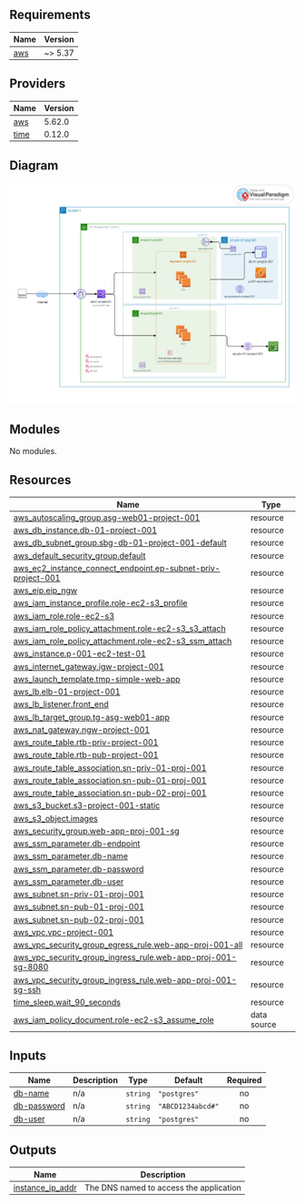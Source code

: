 <!-- BEGIN_TF_DOCS -->
## Requirements

| Name | Version |
|------|---------|
| <a name="requirement_aws"></a> [aws](#requirement\_aws) | ~> 5.37 |

## Providers

| Name | Version |
|------|---------|
| <a name="provider_aws"></a> [aws](#provider\_aws) | 5.62.0 |
| <a name="provider_time"></a> [time](#provider\_time) | 0.12.0 |

## Diagram

![TF-Project-01.png](TF-Project-01.png)

## Modules

No modules.

## Resources

| Name | Type |
|------|------|
| [aws_autoscaling_group.asg-web01-project-001](https://registry.terraform.io/providers/hashicorp/aws/latest/docs/resources/autoscaling_group) | resource |
| [aws_db_instance.db-01-project-001](https://registry.terraform.io/providers/hashicorp/aws/latest/docs/resources/db_instance) | resource |
| [aws_db_subnet_group.sbg-db-01-project-001-default](https://registry.terraform.io/providers/hashicorp/aws/latest/docs/resources/db_subnet_group) | resource |
| [aws_default_security_group.default](https://registry.terraform.io/providers/hashicorp/aws/latest/docs/resources/default_security_group) | resource |
| [aws_ec2_instance_connect_endpoint.ep-subnet-priv-project-001](https://registry.terraform.io/providers/hashicorp/aws/latest/docs/resources/ec2_instance_connect_endpoint) | resource |
| [aws_eip.eip_ngw](https://registry.terraform.io/providers/hashicorp/aws/latest/docs/resources/eip) | resource |
| [aws_iam_instance_profile.role-ec2-s3_profile](https://registry.terraform.io/providers/hashicorp/aws/latest/docs/resources/iam_instance_profile) | resource |
| [aws_iam_role.role-ec2-s3](https://registry.terraform.io/providers/hashicorp/aws/latest/docs/resources/iam_role) | resource |
| [aws_iam_role_policy_attachment.role-ec2-s3_s3_attach](https://registry.terraform.io/providers/hashicorp/aws/latest/docs/resources/iam_role_policy_attachment) | resource |
| [aws_iam_role_policy_attachment.role-ec2-s3_ssm_attach](https://registry.terraform.io/providers/hashicorp/aws/latest/docs/resources/iam_role_policy_attachment) | resource |
| [aws_instance.p-001-ec2-test-01](https://registry.terraform.io/providers/hashicorp/aws/latest/docs/resources/instance) | resource |
| [aws_internet_gateway.igw-project-001](https://registry.terraform.io/providers/hashicorp/aws/latest/docs/resources/internet_gateway) | resource |
| [aws_launch_template.tmp-simple-web-app](https://registry.terraform.io/providers/hashicorp/aws/latest/docs/resources/launch_template) | resource |
| [aws_lb.elb-01-project-001](https://registry.terraform.io/providers/hashicorp/aws/latest/docs/resources/lb) | resource |
| [aws_lb_listener.front_end](https://registry.terraform.io/providers/hashicorp/aws/latest/docs/resources/lb_listener) | resource |
| [aws_lb_target_group.tg-asg-web01-app](https://registry.terraform.io/providers/hashicorp/aws/latest/docs/resources/lb_target_group) | resource |
| [aws_nat_gateway.ngw-project-001](https://registry.terraform.io/providers/hashicorp/aws/latest/docs/resources/nat_gateway) | resource |
| [aws_route_table.rtb-priv-project-001](https://registry.terraform.io/providers/hashicorp/aws/latest/docs/resources/route_table) | resource |
| [aws_route_table.rtb-pub-project-001](https://registry.terraform.io/providers/hashicorp/aws/latest/docs/resources/route_table) | resource |
| [aws_route_table_association.sn-priv-01-proj-001](https://registry.terraform.io/providers/hashicorp/aws/latest/docs/resources/route_table_association) | resource |
| [aws_route_table_association.sn-pub-01-proj-001](https://registry.terraform.io/providers/hashicorp/aws/latest/docs/resources/route_table_association) | resource |
| [aws_route_table_association.sn-pub-02-proj-001](https://registry.terraform.io/providers/hashicorp/aws/latest/docs/resources/route_table_association) | resource |
| [aws_s3_bucket.s3-project-001-static](https://registry.terraform.io/providers/hashicorp/aws/latest/docs/resources/s3_bucket) | resource |
| [aws_s3_object.images](https://registry.terraform.io/providers/hashicorp/aws/latest/docs/resources/s3_object) | resource |
| [aws_security_group.web-app-proj-001-sg](https://registry.terraform.io/providers/hashicorp/aws/latest/docs/resources/security_group) | resource |
| [aws_ssm_parameter.db-endpoint](https://registry.terraform.io/providers/hashicorp/aws/latest/docs/resources/ssm_parameter) | resource |
| [aws_ssm_parameter.db-name](https://registry.terraform.io/providers/hashicorp/aws/latest/docs/resources/ssm_parameter) | resource |
| [aws_ssm_parameter.db-password](https://registry.terraform.io/providers/hashicorp/aws/latest/docs/resources/ssm_parameter) | resource |
| [aws_ssm_parameter.db-user](https://registry.terraform.io/providers/hashicorp/aws/latest/docs/resources/ssm_parameter) | resource |
| [aws_subnet.sn-priv-01-proj-001](https://registry.terraform.io/providers/hashicorp/aws/latest/docs/resources/subnet) | resource |
| [aws_subnet.sn-pub-01-proj-001](https://registry.terraform.io/providers/hashicorp/aws/latest/docs/resources/subnet) | resource |
| [aws_subnet.sn-pub-02-proj-001](https://registry.terraform.io/providers/hashicorp/aws/latest/docs/resources/subnet) | resource |
| [aws_vpc.vpc-project-001](https://registry.terraform.io/providers/hashicorp/aws/latest/docs/resources/vpc) | resource |
| [aws_vpc_security_group_egress_rule.web-app-proj-001-all](https://registry.terraform.io/providers/hashicorp/aws/latest/docs/resources/vpc_security_group_egress_rule) | resource |
| [aws_vpc_security_group_ingress_rule.web-app-proj-001-sg-8080](https://registry.terraform.io/providers/hashicorp/aws/latest/docs/resources/vpc_security_group_ingress_rule) | resource |
| [aws_vpc_security_group_ingress_rule.web-app-proj-001-sg-ssh](https://registry.terraform.io/providers/hashicorp/aws/latest/docs/resources/vpc_security_group_ingress_rule) | resource |
| [time_sleep.wait_90_seconds](https://registry.terraform.io/providers/hashicorp/time/latest/docs/resources/sleep) | resource |
| [aws_iam_policy_document.role-ec2-s3_assume_role](https://registry.terraform.io/providers/hashicorp/aws/latest/docs/data-sources/iam_policy_document) | data source |

## Inputs

| Name | Description | Type | Default | Required |
|------|-------------|------|---------|:--------:|
| <a name="input_db-name"></a> [db-name](#input\_db-name) | n/a | `string` | `"postgres"` | no |
| <a name="input_db-password"></a> [db-password](#input\_db-password) | n/a | `string` | `"ABCD1234abcd#"` | no |
| <a name="input_db-user"></a> [db-user](#input\_db-user) | n/a | `string` | `"postgres"` | no |

## Outputs

| Name | Description |
|------|-------------|
| <a name="output_instance_ip_addr"></a> [instance\_ip\_addr](#output\_instance\_ip\_addr) | The DNS named to access the application |
<!-- END_TF_DOCS -->